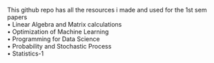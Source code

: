 This github repo has all the resources i made and used for the 1st sem papers
<br>
• Linear Algebra and Matrix calculations
<br>
• Optimization of Machine Learning
<br>
• Programming for Data Science
<br>
• Probability and Stochastic Process
<br>
• Statistics-1